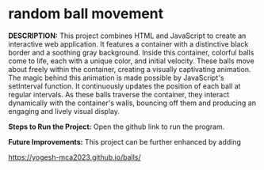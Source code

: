 # random ball movement

**DESCRIPTION:** This project combines HTML and JavaScript to create an interactive web application. It features a container with a distinctive black border and a soothing gray background. Inside this container, colorful balls come to life, each with a unique color, and initial velocity. These balls move about freely within the container, creating a visually captivating animation. The magic behind this animation is made possible by JavaScript's setInterval function. It continuously updates the position of each ball at regular intervals. As these balls traverse the container, they interact dynamically with the container's walls, bouncing off them and producing an engaging and lively visual display.

**Steps to Run the Project:** Open the github link to run the program.

**Future Improvements:** This project can be further enhanced by adding

 https://yogesh-mca2023.github.io/balls/
